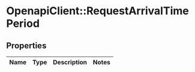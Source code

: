 # OpenapiClient::RequestArrivalTimePeriod

## Properties
Name | Type | Description | Notes
------------ | ------------- | ------------- | -------------


